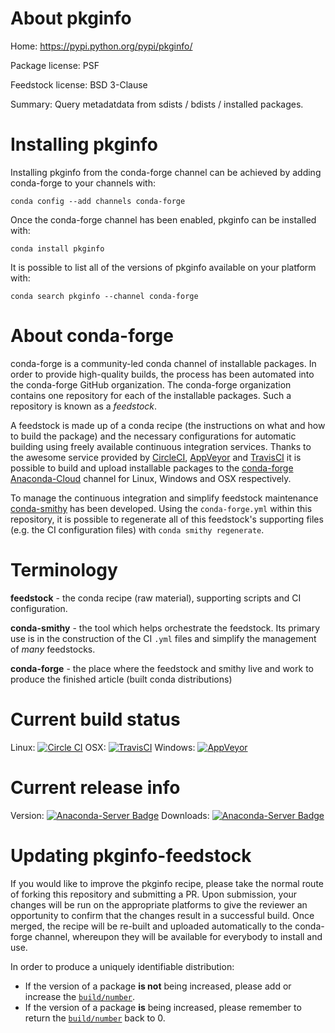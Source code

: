 About pkginfo
=============

Home: https://pypi.python.org/pypi/pkginfo/

Package license: PSF

Feedstock license: BSD 3-Clause

Summary: Query metadatdata from sdists / bdists / installed packages.



Installing pkginfo
==================

Installing pkginfo from the conda-forge channel can be achieved by adding conda-forge to your channels with:

```
conda config --add channels conda-forge
```

Once the conda-forge channel has been enabled, pkginfo can be installed with:

```
conda install pkginfo
```

It is possible to list all of the versions of pkginfo available on your platform with:

```
conda search pkginfo --channel conda-forge
```


About conda-forge
=================

conda-forge is a community-led conda channel of installable packages.
In order to provide high-quality builds, the process has been automated into the
conda-forge GitHub organization. The conda-forge organization contains one repository 
for each of the installable packages. Such a repository is known as a *feedstock*.

A feedstock is made up of a conda recipe (the instructions on what and how to build
the package) and the necessary configurations for automatic building using freely
available continuous integration services. Thanks to the awesome service provided by
[CircleCI](https://circleci.com/), [AppVeyor](http://www.appveyor.com/)
and [TravisCI](https://travis-ci.org/) it is possible to build and upload installable
packages to the [conda-forge](https://anaconda.org/conda-forge)
[Anaconda-Cloud](http://docs.anaconda.org/) channel for Linux, Windows and OSX respectively.

To manage the continuous integration and simplify feedstock maintenance
[conda-smithy](http://github.com/conda-forge/conda-smithy) has been developed.
Using the ``conda-forge.yml`` within this repository, it is possible to regenerate all of
this feedstock's supporting files (e.g. the CI configuration files) with ``conda smithy regenerate``.


Terminology
===========

**feedstock** - the conda recipe (raw material), supporting scripts and CI configuration.

**conda-smithy** - the tool which helps orchestrate the feedstock.
                   Its primary use is in the construction of the CI ``.yml`` files
                   and simplify the management of *many* feedstocks.

**conda-forge** - the place where the feedstock and smithy live and work to
                  produce the finished article (built conda distributions)

Current build status
====================

Linux: [![Circle CI](https://circleci.com/gh/conda-forge/pkginfo-feedstock.svg?style=svg)](https://circleci.com/gh/conda-forge/pkginfo-feedstock)
OSX: [![TravisCI](https://travis-ci.org/conda-forge/pkginfo-feedstock.svg?branch=master)](https://travis-ci.org/conda-forge/pkginfo-feedstock) 
Windows: [![AppVeyor](https://ci.appveyor.com/api/projects/status/github/conda-forge/pkginfo-feedstock?svg=True)](https://ci.appveyor.com/project/conda-forge/pkginfo-feedstock/branch/master)

Current release info
====================
Version: [![Anaconda-Server Badge](https://anaconda.org/conda-forge/pkginfo/badges/version.svg)](https://anaconda.org/conda-forge/pkginfo)
Downloads: [![Anaconda-Server Badge](https://anaconda.org/conda-forge/pkginfo/badges/downloads.svg)](https://anaconda.org/conda-forge/pkginfo)


Updating pkginfo-feedstock
==========================

If you would like to improve the pkginfo recipe, please take the normal
route of forking this repository and submitting a PR. Upon submission, your changes will
be run on the appropriate platforms to give the reviewer an opportunity to confirm that the
changes result in a successful build. Once merged, the recipe will be re-built and uploaded
automatically to the conda-forge channel, whereupon they will be available for everybody to
install and use.

In order to produce a uniquely identifiable distribution:
 * If the version of a package **is not** being increased, please add or increase
   the [``build/number``](http://conda.pydata.org/docs/building/meta-yaml.html#build-number-and-string). 
 * If the version of a package **is** being increased, please remember to return
   the [``build/number``](http://conda.pydata.org/docs/building/meta-yaml.html#build-number-and-string)
   back to 0.
